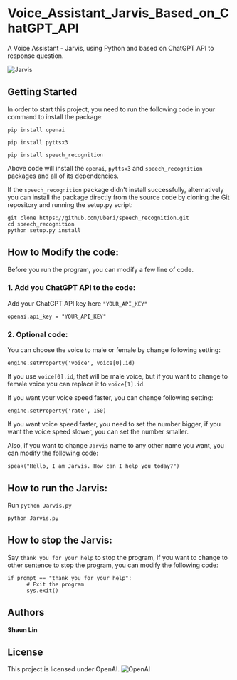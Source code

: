 # Voice_Assistant_Jarvis_Based_on_ChatGPT_API
A Voice Assistant - Jarvis, using Python and based on ChatGPT API to response question.

![Jarvis](https://upload.wikimedia.org/wikipedia/en/e/e0/J.A.R.V.I.S._%28MCU%29.png)

## Getting Started
In order to start this project, you need to run the following code in your command to install the package:
```
pip install openai
```
```
pip install pyttsx3
```
```
pip install speech_recognition
```
Above code will install the `openai`, `pyttsx3` and `speech_recognition` packages and all of its dependencies.

If the `speech_recognition` package didn't install successfully, alternatively you can install the package directly from the source code by cloning the Git repository and running the setup.py script:
```
git clone https://github.com/Uberi/speech_recognition.git
cd speech_recognition
python setup.py install
```

## How to Modify the code:
Before you run the program, you can modify a few line of code.

### 1. Add you ChatGPT API to the code:
Add your ChatGPT API key here `"YOUR_API_KEY"`
```
openai.api_key = "YOUR_API_KEY"
```

### 2. Optional code:
You can choose the voice to male or female by change following setting:
```
engine.setProperty('voice', voice[0].id)
```
If you use `voice[0].id`, that will be male voice, but if you want to change to female voice you can replace it to `voice[1].id`.

If you want your voice speed faster, you can change following setting:
```
engine.setProperty('rate', 150)
```
If you want voice speed faster, you need to set the number bigger, if you want the voice speed slower, you can set the number smaller.

Also, if you want to change `Jarvis` name to any other name you want, you can modify the following code:
```
speak("Hello, I am Jarvis. How can I help you today?")
```

## How to run the Jarvis:
Run `python Jarvis.py`
```
python Jarvis.py
```

## How to stop the Jarvis:
Say `thank you for your help` to stop the program, if you want to change to other sentence to stop the program, you can modify the following code:
```
if prompt == "thank you for your help":
      # Exit the program
      sys.exit()
```

## Authors
 **Shaun Lin**
 
## License
This project is licensed under OpenAI.
![OpenAI](https://openai.com/content/images/2022/05/twitter-1.png)
